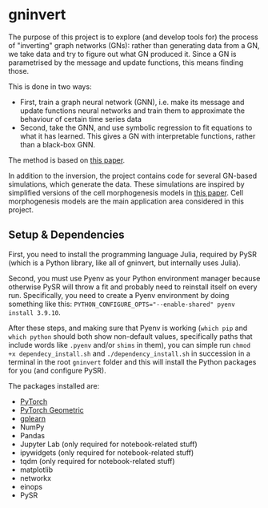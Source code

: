 # gninvert

The purpose of this project is to explore (and develop tools for) the process of "inverting" graph networks (GNs): rather than generating data from a GN, we take data and try to figure out what GN produced it. Since a GN is parametrised by the message and update functions, this means finding those.

This is done in two ways:
- First, train a graph neural network (GNN), i.e. make its message and update functions neural networks and train them to approximate the behaviour of certain time series data
- Second, take the GNN, and use symbolic regression to fit equations to what it has learned. This gives a GN with interpretable functions, rather than a black-box GNN.

The method is based on [this paper](https://arxiv.org/abs/2006.11287).

In addition to the inversion, the project contains code for several GN-based simulations, which generate the data. These simulations are inspired by simplified versions of the cell morphogenesis models in [this paper](https://pubmed.ncbi.nlm.nih.gov/29402913/). Cell morphogenesis models are the main application area considered in this project.


## Setup & Dependencies

First, you need to install the programming language Julia, required by PySR (which is a Python library, like all of gninvert, but internally uses Julia).

Second, you must use Pyenv as your Python environment manager because otherwise PySR will throw a fit and probably need to reinstall itself on every run. Specifically, you need to create a Pyenv environment by doing something like this: `PYTHON_CONFIGURE_OPTS="--enable-shared" pyenv install 3.9.10`.

After these steps, and making sure that Pyenv is working (`which pip` and `which python` should both show non-default values, specifically paths that include words like `.pyenv` and/or `shims` in them), you can simple run `chmod +x dependecy_install.sh` and `./dependency_install.sh` in succession in a terminal in the root `gninvert` folder and this will install the Python packages for you (and configure PySR).

The packages installed are:

- [PyTorch](https://pytorch.org/get-started/locally/)
- [PyTorch Geometric](https://pytorch-geometric.readthedocs.io/en/latest/notes/installation.html)
- [gplearn](https://gplearn.readthedocs.io/en/stable/installation.html)
- NumPy
- Pandas
- Jupyter Lab (only required for notebook-related stuff)
- ipywidgets (only required for notebook-related stuff)
- tqdm (only required for notebook-related stuff)
- matplotlib
- networkx
- einops
- PySR
